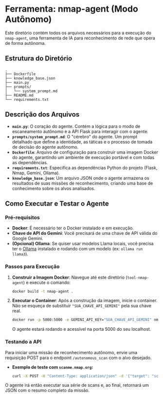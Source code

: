 # Ferramenta: nmap-agent (Modo Autônomo)

Este diretório contém todos os arquivos necessários para a execução do `nmap-agent`, uma ferramenta de IA para reconhecimento de rede que opera de forma autônoma.

## Estrutura do Diretório

```
.  
├── Dockerfile
├── knowledge_base.json
├── main.py
├── prompts/
│   └── system_prompt.md
├── README.md
└── requirements.txt
```

## Descrição dos Arquivos

- **`main.py`**: O coração do agente. Contém a lógica para o modo de escaneamento autônomo e a API Flask para interagir com o agente.
- **`prompts/system_prompt.md`**: O "cérebro" do agente. Um prompt detalhado que define a identidade, as táticas e o processo de tomada de decisão do agente autônomo.
- **`Dockerfile`**: Arquivo de configuração para construir uma imagem Docker do agente, garantindo um ambiente de execução portável e com todas as dependências.
- **`requirements.txt`**: Especifica as dependências Python do projeto (Flask, Nmap, Gemini, Ollama).
- **`knowledge_base.json`**: Um arquivo JSON onde o agente armazena os resultados de suas missões de reconhecimento, criando uma base de conhecimento sobre os alvos analisados.

## Como Executar e Testar o Agente

### Pré-requisitos

- **Docker**: É necessário ter o Docker instalado e em execução.
- **Chave de API do Gemini**: Você precisará de uma chave de API válida do Google Gemini.
- **(Opcional) Ollama**: Se quiser usar modelos Llama locais, você precisa ter o [Ollama](https://ollama.com/) instalado e rodando com um modelo (ex: `ollama run llama3`).

### Passos para Execução

1.  **Construir a Imagem Docker**:
    Navegue até este diretório (`tool-nmap-agent`) e execute o comando:
    ```bash
    docker build -t nmap-agent .
    ```

2.  **Executar o Container**:
    Após a construção da imagem, inicie o container. Não se esqueça de substituir `"SUA_CHAVE_API_GEMINI"` pela sua chave real.
    ```bash
    docker run -p 5000:5000 -e GEMINI_API_KEY="SUA_CHAVE_API_GEMINI" nmap-agent
    ```
    O agente estará rodando e acessível na porta 5000 do seu localhost.

### Testando a API

Para iniciar uma missão de reconhecimento autônomo, envie uma requisição POST para o endpoint `/autonomous_scan` com o alvo desejado.

- **Exemplo de teste com `scanme.nmap.org`:**
  ```bash
  curl -X POST -H "Content-Type: application/json" -d '{"target": "scanme.nmap.org"}' http://agent:5000/autonomous_scan
  ```

O agente irá então executar sua série de scans e, ao final, retornará um JSON com o resumo completo da missão.